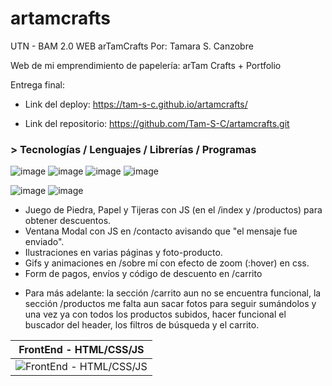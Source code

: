 # artamcrafts
UTN - BAM 2.0 WEB arTamCrafts
Por: Tamara S. Canzobre

Web de mi emprendimiento de papelería: arTam Crafts + Portfolio

Entrega final:

- Link del deploy: https://tam-s-c.github.io/artamcrafts/

- Link del repositorio: https://github.com/Tam-S-C/artamcrafts.git

<h3> > Tecnologías / Lenguajes / Librerías / Programas</h3>

![image](https://github.com/user-attachments/assets/09bb3851-8f1c-44b2-a0f1-330181e7aad1)
![image](https://github.com/user-attachments/assets/e27f4435-1fa4-43b0-93a4-9f2da115d562)
![image](https://github.com/user-attachments/assets/1767df44-aa42-441c-ba84-d0ac373df9ed)
![image](https://github.com/user-attachments/assets/86312436-d34d-45ff-bbd7-f801a74c985b)

![image](https://github.com/user-attachments/assets/a4735e28-43b3-4e29-9330-7ee1166efd8c)
![image](https://github.com/user-attachments/assets/e8be5317-335b-42f1-a439-aeea4ae937f1)

- Juego de Piedra, Papel y Tijeras con JS (en el /index y /productos) para obtener descuentos.
- Ventana Modal con JS en /contacto avisando que "el mensaje fue enviado".
- Ilustraciones en varias páginas y foto-producto.
- Gifs y animaciones en /sobre mí con efecto de zoom (:hover) en css.
- Form de pagos, envíos y código de descuento en /carrito
+ Para más adelante: la sección /carrito aun no se encuentra funcional, 
la sección /productos me falta aun sacar fotos para seguir sumándolos
y una vez ya con todos los productos subidos, hacer funcional el buscador del header, los filtros de búsqueda y el carrito.

| **FrontEnd - HTML/CSS/JS** |
|:--:|
![FrontEnd - HTML/CSS/JS](https://media.licdn.com/dms/image/D4D2DAQEzwKHBzLIYaQ/profile-treasury-document-images_800/1/1701912678793?e=1729123200&v=beta&t=5PDTNVG0-nB-O57WyWiCoNVZXFKMKiw7htYfN6AmdUQ) |
